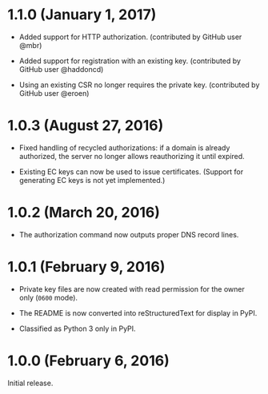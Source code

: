 # 1.1.0 (January 1, 2017)

* Added support for HTTP authorization. (contributed by GitHub user @mbr)

* Added support for registration with an existing key. (contributed by GitHub user @haddoncd)

* Using an existing CSR no longer requires the private key. (contributed by GitHub user @eroen)

# 1.0.3 (August 27, 2016)

* Fixed handling of recycled authorizations: if a domain is already authorized, the server no longer allows reauthorizing it until expired.

* Existing EC keys can now be used to issue certificates. (Support for generating EC keys is not yet implemented.)

# 1.0.2 (March 20, 2016)

* The authorization command now outputs proper DNS record lines.

# 1.0.1 (February 9, 2016)

* Private key files are now created with read permission for the owner only (`0600` mode).

* The README is now converted into reStructuredText for display in PyPI.

* Classified as Python 3 only in PyPI.

# 1.0.0 (February 6, 2016)

Initial release.
